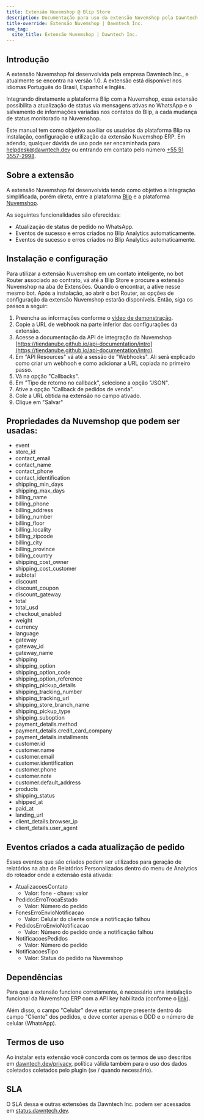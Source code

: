 ```yaml
---
title: Extensão Nuvemshop @ Blip Store
description: Documentação para uso da extensão Nuvemshop pela Dawntech Inc. para a plataforma Take Blip
title-override: Extensão Nuvemshop | Dawntech Inc.
seo_tag:
  site_title: Extensão Nuvemshop | Dawntech Inc.
---
```



## Introdução

A extensão Nuvemshop foi desenvolvida pela empresa Dawntech Inc., e atualmente se encontra na versão 1.0. A extensão está disponível nos idiomas Português do Brasil, Espanhol e Inglês.

Integrando diretamente a plataforma Blip com a Nuvemshop, essa extensão possibilita a atualização de status via mensagens ativas no WhatsApp e o salvamento de informações variadas nos contatos do Blip, a cada mudança de status monitorado na Nuvemshop.

Este manual tem como objetivo auxiliar os usuários da plataforma Blip na instalação, configuração e utilização da extensão Nuvemshop ERP. Em adendo, qualquer dúvida de uso pode ser encaminhada para [helpdesk@dawntech.dev](mailto:helpdesk@dawntech.dev) ou entrando em contato pelo número [+55 51 3557-2998](https://wa.me/555135572998).


## Sobre a extensão

A extensão Nuvemshop foi desenvolvida tendo como objetivo a integração simplificada, porém direta, entre a plataforma [Blip](https://portal.blip.ai) e a plataforma [Nuvemshop](https://www.nuvemshop.com.br).

As seguintes funcionalidades são oferecidas:

- Atualização de status de pedido no WhatsApp.
- Eventos de sucesso e erros criados no Blip Analytics automaticamente.
- Eventos de sucesso e erros criados no Blip Analytics automaticamente.

## Instalação e configuração

Para utilizar a extensão Nuvemshop em um contato inteligente, no bot Router associado ao contrato, vá até a Blip Store e procure a extensão Nuvemshop na aba de Extensões. Quando o encontrar, a ative nesse mesmo bot. Após a instalação, ao abrir o bot Router, as opções de configuração da extensão Nuvemshop estarão disponíveis. Então, siga os passos a seguir:
1. Preencha as informações conforme o [vídeo de demonstração](https://www.youtube.com/watch?v=nuvemshop).
2. Copie a URL de webhook na parte inferior das configurações da extensão.
3. Acesse a documentação da API de integração da Nuvemshop [https://tiendanube.github.io/api-documentation/intro](https://tiendanube.github.io/api-documentation/intro).
4. Em "API Resources" vá até a sessão de "Webhooks". Ali será explicado como criar um webhooh e como adicionar a URL copiada no primeiro passo.
5. Vá na opção "Callbacks".
6. Em "Tipo de retorno no callback", selecione a opção "JSON".
7. Ative a opção "Callback de pedidos de venda".
8. Cole a URL obtida na extensão no campo ativado.
9.  Clique em "Salvar"

## Propriedades da Nuvemshop que podem ser usadas:

- event
- store_id
- contact_email
- contact_name
- contact_phone
- contact_identification
- shipping_min_days
- shipping_max_days
- billing_name
- billing_phone
- billing_address
- billing_number
- billing_floor
- billing_locality
- billing_zipcode
- billing_city
- billing_province
- billing_country
- shipping_cost_owner
- shipping_cost_customer
- subtotal
- discount
- discount_coupon
- discount_gateway
- total
- total_usd
- checkout_enabled
- weight
- currency
- language
- gateway
- gateway_id
- gateway_name
- shipping
- shipping_option
- shipping_option_code
- shipping_option_reference
- shipping_pickup_details
- shipping_tracking_number
- shipping_tracking_url
- shipping_store_branch_name
- shipping_pickup_type
- shipping_suboption
- payment_details.method
- payment_details.credit_card_company
- payment_details.installments
- customer.id
- customer.name
- customer.email
- customer.identification
- customer.phone
- customer.note
- customer.default_address
- products
- shipping_status
- shipped_at
- paid_at
- landing_url
- client_details.browser_ip
- client_details.user_agent

## Eventos criados a cada atualização de pedido
Esses eventos que são criados podem ser utilizados para geração de relatórios na aba de Relatórios Personalizados dentro do menu de Analytics do roteador onde a extensão está ativada:
* AtualizacoesContato
  * Valor: fone - chave: valor
* PedidosErroTrocaEstado
  * Valor: Número do pedido
* FonesErroEnvioNotificacao
  * Valor: Celular do cliente onde a notificação falhou
* PedidosErroEnvioNotificacao
  * Valor: Número do pedido onde a notificação falhou
* NotificacoesPedidos
  * Valor: Número do pedido
* NotificacoesTipo
  * Valor: Status do pedido na Nuvemshop


## Dependências

Para que a extensão funcione corretamente, é necessário uma instalação funcional da Nuvemshop ERP com a API key habilitada (conforme o [link](https://ajuda.Nuvemshop.com.br/hc/pt-br/articles/360035558634-Usu%C3%A1rio-e-Usu%C3%A1rio-API#h_9ab0c0af-fa03-4c1b-acfe-a0b9fef8ae05)).

Além disso, o campo "Celular" deve estar sempre presente dentro do campo "Cliente" dos pedidos, e deve conter apenas o DDD e o número de celular (WhatsApp).


## Termos de uso

Ao instalar esta extensão você concorda com os termos de uso descritos em [dawntech.dev/privacy](https://dawntech.dev/privacy/pt), política válida também para o uso dos dados coletados coletados pelo plugin (se / quando necessário).

## SLA

O SLA dessa e outras extensões da Dawntech Inc. podem ser acessados em [status.dawntech.dev](https://status.dawntech.dev).